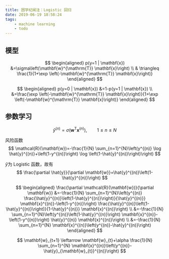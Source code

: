 ```yaml
---
title: 困学纪闻注：Logistic 回归
date: 2019-06-19 18:58:24
tags:
    - machine learning
    - todo
---
```


## 模型
$$
\begin{aligned} p(y=1 | \mathbf{x}) &=\sigma\left(\mathbf{w}^{\mathrm{T}} \mathbf{x}\right) \\ & \triangleq \frac{1}{1+\exp \left(-\mathbf{w}^{\mathrm{T}} \mathbf{x}\right)} \end{aligned}
$$

$$
\begin{aligned} p(y=0 | \mathbf{x}) &=1-p(y=1 | \mathbf{x}) \\ &=\frac{\exp \left(-\mathbf{w}^{\mathrm{T}} \mathbf{x}\right)}{1+\exp \left(-\mathbf{w}^{\mathrm{T}} \mathbf{x}\right)} \end{aligned}
$$

## 参数学习

$$
\hat{y}^{(n)}=\sigma\left(\mathbf{w}^{\mathrm{T}} \mathbf{x}^{(n)}\right), \qquad 1 \leq n \leq N
$$

风险函数
$$
\mathcal{R}(\mathbf{w})=-\frac{1}{N} \sum_{n=1}^{N}\left(y^{(n)} \log \hat{y}^{(n)}+\left(1-y^{(n)}\right) \log \left(1-\hat{y}^{(n)}\right)\right)
$$

$\hat{y}$为 Logistic 函数，故有
$$
\frac{\partial \hat{y}}{\partial \mathbf{w}}=\hat{y}^{(n)}\left(1-\hat{y}^{(n)}\right)
$$

$$
\begin{aligned} \frac{\partial \mathcal{R}(\mathbf{w})}{\partial \mathbf{w}} &=-\frac{1}{N} \sum_{n=1}^{N}\left(y^{(n)} \frac{\hat{y}^{(n)}\left(1-\hat{y}^{(n)}\right)}{\hat{y}^{(n)}} \mathbf{x}^{(n)}-\left(1-y^{(n)}\right) \frac{\hat{y}^{(n)}\left(1-\hat{y}^{(n)}\right)}{1-\hat{y}^{(n)}} \mathbf{x}^{(n)}\right) \\ &=-\frac{1}{N} \sum_{n=1}^{N}\left(y^{(n)}\left(1-\hat{y}^{(n)}\right) \mathbf{x}^{(n)}-\left(1-y^{(n)}\right) \hat{y}^{(n)}
\mathbf{x}^{(n)}\right) \\ &=-\frac{1}{N} \sum_{n=1}^{N} \mathbf{x}^{(n)}\left(y^{(n)}-\hat{y}^{(n)}\right) \end{aligned}
$$


$$
\mathbf{w}_{t+1} \leftarrow \mathbf{w}_{t}+\alpha \frac{1}{N} \sum_{n=1}^{N} \mathbf{x}^{(n)}\left(y^{(n)}-\hat{y}_{\mathbf{w}_{t}}^{(n)}\right)
$$
